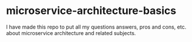 # microservice-architecture-basics
I have made this repo to put all my questions answers, pros and cons, etc. about microservice architecture and related subjects.

